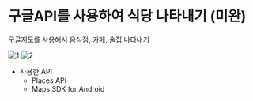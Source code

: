 # 구글API를 사용하여 식당 나타내기 (미완)
구글지도를 사용해서 음식점, 카페, 술집 나타내기

![1](https://user-images.githubusercontent.com/52282493/107230352-51fff400-6a62-11eb-9146-c400a3f8d419.gif)
![2](https://user-images.githubusercontent.com/52282493/107230480-7b208480-6a62-11eb-926b-47df048f1f40.gif)

* 사용한 API
  * Places API
  * Maps SDK for Android
